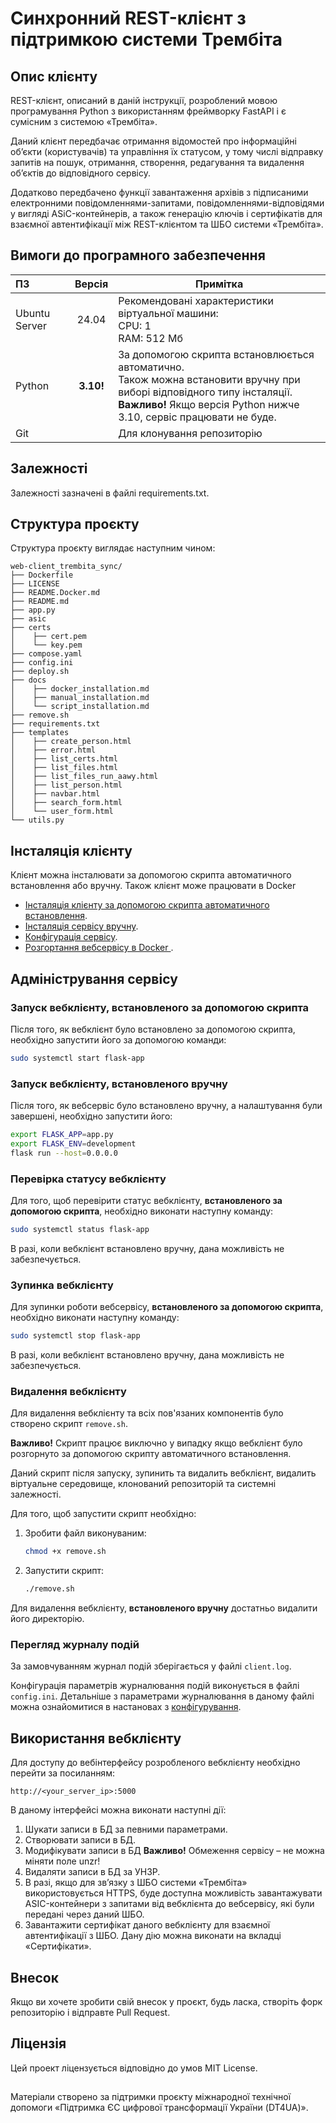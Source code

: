 # Синхронний REST-клієнт з підтримкою системи Трембіта

## Опис клієнту

REST-клієнт, описаний в даній інструкції, розроблений мовою програмування Python з використанням фреймворку FastAPI і є сумісним з системою «Трембіта».

Даний клієнт передбачає отримання відомостей про інформаційні об’єкти (користувачів) та управління їх статусом, у тому числі відправку запитів на пошук, отримання, створення, редагування та видалення об’єктів до відповідного сервісу. 

Додатково передбачено функції завантаження архівів з підписаними електронними повідомленнями-запитами, повідомленнями-відповідями у вигляді ASiC-контейнерів, а також генерацію ключів і сертифікатів для взаємної автентифікації між REST-клієнтом та ШБО системи «Трембіта».

## Вимоги до програмного забезпечення 
| ПЗ            |   Версія   | Примітка                                                                                                                                                                                               |
|:--------------|:----------:|--------------------------------------------------------------------------------------------------------------------------------------------------------------------------------------------------------|
| Ubuntu Server |   24.04    | Рекомендовані характеристики віртуальної машини:<br/> CPU: 1 <br/> RAM: 512 Мб                                                                                                                         |
| Python        | **3.10!**  | За допомогою скрипта встановлюється автоматично.<br/> Також можна встановити вручну при виборі відповідного типу інсталяції.<br/>**Важливо!** Якщо версія Python нижче 3.10, сервіс працювати не буде. |
| Git           |            | Для клонування репозиторію                                                                                                                                                                             |

## Залежності

Залежності зазначені в файлі requirements.txt.
  
## Структура проєкту

Структура проєкту виглядає наступним чином:

```
web-client_trembita_sync/
├── Dockerfile
├── LICENSE
├── README.Docker.md
├── README.md
├── app.py
├── asic
├── certs
│    ├── cert.pem
│    └── key.pem
├── compose.yaml
├── config.ini
├── deploy.sh
├── docs
│    ├── docker_installation.md
│    ├── manual_installation.md
│    └── script_installation.md
├── remove.sh
├── requirements.txt
├── templates
│    ├── create_person.html
│    ├── error.html
│    ├── list_certs.html
│    ├── list_files.html
│    ├── list_files_run_aawy.html
│    ├── list_person.html
│    ├── navbar.html
│    ├── search_form.html
│    └── user_form.html
└── utils.py
```
## Інсталяція клієнту

Клієнт можна інсталювати за допомогою скрипта автоматичного встановлення або вручну. Також клієнт може працювати в Docker

- [Інсталяція клієнту за допомогою скрипта автоматичного встановлення](./docs/script_installation.md).
- [Інсталяція сервісу вручну](./docs/manual_installation.md).
- [Конфігурація сервісу](./docs/configuration.md).
- [Pозгортання вебсервісу в Docker ](./docs/docker_installation.md).

## Адміністрування сервісу

### Запуск вебклієнту, встановленого за допомогою скрипта

Після того, як вебклієнт було встановлено за допомогою скрипта, необхідно запустити його за допомогою команди:

```bash
sudo systemctl start flask-app
```

### Запуск вебклієнту, встановленого вручну

Після того, як вебсервіс було встановлено вручну, а налаштування були завершені, необхідно запустити його:
```bash
export FLASK_APP=app.py
export FLASK_ENV=development
flask run --host=0.0.0.0
```

### Перевірка статусу вебклієнту

Для того, щоб перевірити статус вебклієнту, **встановленого за допомогою скрипта**, необхідно виконати наступну команду:

```bash
sudo systemctl status flask-app
```
В разі, коли вебклієнт встановлено вручну, дана можливість не забезпечується.


### Зупинка вебклієнту

Для зупинки роботи вебсервісу, **встановленого за допомогою скрипта**, необхідно виконати наступну команду:
```bash
sudo systemctl stop flask-app
```

В разі, коли вебклієнт встановлено вручну, дана можливість не забезпечується.


### Видалення вебклієнту

Для видалення вебклієнту та всіх пов'язаних компонентів було створено скрипт `remove.sh`.

**Важливо!** Скрипт працює виключно у випадку якщо вебклієнт було розгорнуто за допомогою скрипту автоматичного встановлення.

Даний скрипт після запуску, зупинить та видалить вебклієнт, видалить віртуальне середовище, клонований репозиторій та системні залежності.

Для того, щоб запустити скрипт необхідно:

1. Зробити файл виконуваним:

   ```bash
   chmod +x remove.sh
   ```

2. Запустити скрипт:

   ```bash
   ./remove.sh
   ```

Для видалення вебклієнту, **встановленого вручну** достатньо видалити його директорію.

### Перегляд журналу подій

За замовчуванням журнал подій зберігається у файлі `client.log`.

Конфігурація параметрів журналювання подій виконується в файлі `config.ini`. Детальніше з параметрами журналювання в даному файлі можна ознайомитися в настановах з [конфігурування](./docs/configuration.md).

## Використання вебклієнту

Для доступу до вебінтерфейсу розробленого вебклієнту необхідно перейти за посиланням:
```
http://<your_server_ip>:5000
```

В даному інтерфейсі можна виконати наступні дії:
1.	Шукати записи в БД за певними параметрами.
2.	Створювати записи в БД.
3.	Модифікувати записи в БД 
**Важливо!** Обмеження сервісу – не можна міняти поле unzr!
4.	Видаляти записи в БД за УНЗР.
5.	В разі, якщо для зв’язку з ШБО системи «Трембіта» використовується HTTPS, буде доступна можливість завантажувати ASIC-контейнери з запитами від вебклієнта до вебсервісу, які були передані через даний ШБО.
6.	Завантажити сертифікат даного вебклієнту для взаємної автентифікації з ШБО. Дану дію можна виконати на вкладці «Сертифікати».


## Внесок

Якщо ви хочете зробити свій внесок у проєкт, будь ласка, створіть форк репозиторію і відправте Pull Request.

## Ліцензія

Цей проект ліцензується відповідно до умов MIT License.

##
Матеріали створено за підтримки проєкту міжнародної технічної допомоги «Підтримка ЄС цифрової трансформації України (DT4UA)».

